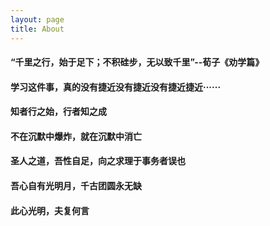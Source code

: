 ```yaml
---
layout: page
title: About
---
```


#### “千里之行，始于足下；不积硅步，无以致千里”--荀子《劝学篇》

#### 学习这件事，真的没有捷近没有捷近没有捷近捷近······

#### 知者行之始，行者知之成

#### 不在沉默中爆炸，就在沉默中消亡

#### 圣人之道，吾性自足，向之求理于事务者误也

#### 吾心自有光明月，千古团圆永无缺

#### 此心光明，夫复何言
